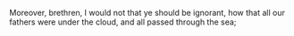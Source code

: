 Moreover, brethren, I would not that ye should be ignorant, how that all our fathers were under the cloud, and all passed through the sea;
